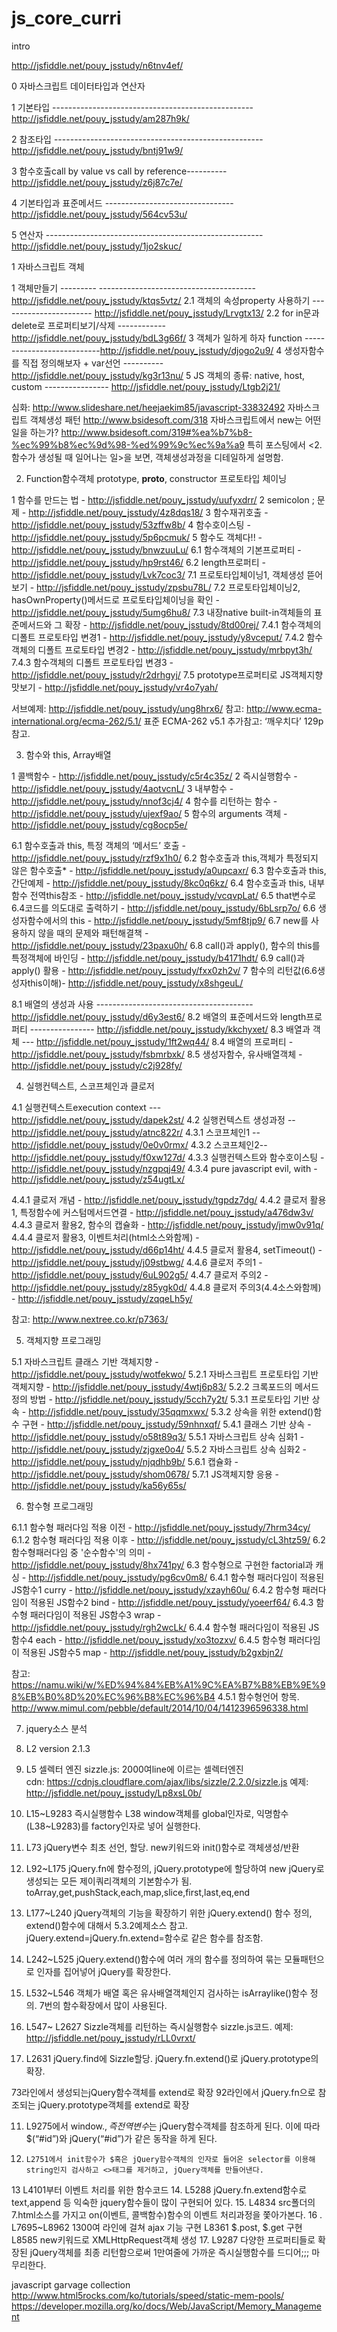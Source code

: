 ﻿# js_core_curri 

intro

http://jsfiddle.net/pouy_jsstudy/n6tnv4ef/


0 자바스크립트 데이터타입과 연산자

1 기본타입 --------------------------------------------------   http://jsfiddle.net/pouy_jsstudy/am287h9k/

2 참조타입 ----------------------------------------------------   http://jsfiddle.net/pouy_jsstudy/bntj91w9/

3 함수호출call by value vs call by reference----------  http://jsfiddle.net/pouy_jsstudy/z6j87c7e/

4 기본타입과 표준메서드  --------------------------------  http://jsfiddle.net/pouy_jsstudy/564cv53u/

5 연산자 ------------------------------------------------------  http://jsfiddle.net/pouy_jsstudy/1jo2skuc/



1 자바스크립트 객체

1 객체만들기 --------- ---------------------------------------http://jsfiddle.net/pouy_jsstudy/ktqs5vtz/
2.1 객체의 속성property 사용하기 ----------------------- http://jsfiddle.net/pouy_jsstudy/Lrvgtx13/
2.2 for in문과 delete로 프로퍼티보기/삭제 ------------http://jsfiddle.net/pouy_jsstudy/bdL3g66f/
3 객체가 일하게 하자 function ---------------------------http://jsfiddle.net/pouy_jsstudy/djogo2u9/
4 생성자함수를 직접 정의해보자 + var선언 ---------- http://jsfiddle.net/pouy_jsstudy/kg3r13nu/
5 JS 객체의 종류: native, host, custom ---------------- http://jsfiddle.net/pouy_jsstudy/Ltgb2j21/
 
심화: 
http://www.slideshare.net/heejaekim85/javascript-33832492 자바스크립트 객체생성 패턴
http://www.bsidesoft.com/318 자바스크립트에서 new는 어떤일을 하는가?
http://www.bsidesoft.com/319#%ea%b7%b8-%ec%99%b8%ec%9d%98-%ed%99%9c%ec%9a%a9 특히 포스팅에서 <2.함수가 생성될 때 일어나는 일>을 보면, 객체생성과정을 디테일하게 설명함.



2. Function함수객체 prototype, __proto__, constructor 프로토타입 체이닝

1 함수를 만드는 법 - http://jsfiddle.net/pouy_jsstudy/uufyxdrr/
2 semicolon ; 문제 - http://jsfiddle.net/pouy_jsstudy/4z8dqs18/
3 함수재귀호출 - http://jsfiddle.net/pouy_jsstudy/53zffw8b/
4 함수호이스팅 - http://jsfiddle.net/pouy_jsstudy/5p6pcmuk/
5 함수도 객체다!! - http://jsfiddle.net/pouy_jsstudy/bnwzuuLu/
6.1 함수객체의 기본프로퍼티 - http://jsfiddle.net/pouy_jsstudy/hp9rst46/
6.2 length프로퍼티 - http://jsfiddle.net/pouy_jsstudy/Lvk7coc3/
7.1 프로토타입체이닝1, 객체생성 뜯어보기 - http://jsfiddle.net/pouy_jsstudy/zpsbu78L/
7.2 프로토타입체이닝2,  hasOwnProperty()메서드로 프로토타입체이닝을 확인 - http://jsfiddle.net/pouy_jsstudy/5umg6hu8/
7.3 내장native built-in객체들의 표준메서드와 그 확장 - http://jsfiddle.net/pouy_jsstudy/8td00rej/
7.4.1 함수객체의 디폴트 프로토타입 변경1 - http://jsfiddle.net/pouy_jsstudy/y8vceput/
7.4.2 함수객체의 디폴트 프로토타입 변경2 - http://jsfiddle.net/pouy_jsstudy/mrbpyt3h/
7.4.3 함수객체의 디폴트 프로토타입 변경3 - http://jsfiddle.net/pouy_jsstudy/r2drhgyj/
7.5 prototype프로퍼티로 JS객체지향 맛보기 - http://jsfiddle.net/pouy_jsstudy/vr4o7yah/

서브예제:
http://jsfiddle.net/pouy_jsstudy/ung8hrx6/
참고: http://www.ecma-international.org/ecma-262/5.1/ 표준 ECMA-262 v5.1 
추가참고: ‘깨우치다’ 129p 참고.



3. 함수와 this, Array배열 

1 콜백함수 - http://jsfiddle.net/pouy_jsstudy/c5r4c35z/
2 즉시실행함수 - http://jsfiddle.net/pouy_jsstudy/4aotvcnL/
3 내부함수 -  http://jsfiddle.net/pouy_jsstudy/nnof3cj4/
4 함수를 리턴하는 함수 - http://jsfiddle.net/pouy_jsstudy/ujexf9ao/
5 함수의 arguments 객체 - http://jsfiddle.net/pouy_jsstudy/cg8ocp5e/

6.1 함수호출과 this, 특정 객체의 ‘메서드’ 호출 - http://jsfiddle.net/pouy_jsstudy/rzf9x1h0/
6.2 함수호출과 this,객체가 특정되지 않은 함수호출* - http://jsfiddle.net/pouy_jsstudy/a0upcaxr/
6.3 함수호출과 this, 간단예제 - http://jsfiddle.net/pouy_jsstudy/8kc0q6kz/
6.4 함수호출과 this, 내부함수 전역this참조 - http://jsfiddle.net/pouy_jsstudy/vcqvpLat/
6.5 that변수로 6.4코드를 의도대로 출력하기 - http://jsfiddle.net/pouy_jsstudy/6bLsrp7o/
6.6 생성자함수에서의 this - http://jsfiddle.net/pouy_jsstudy/5mf8tjp9/
6.7 new를 사용하지 않을 때의 문제와 패턴해결책 - http://jsfiddle.net/pouy_jsstudy/23paxu0h/
6.8 call()과 apply(), 함수의 this를 특정객체에 바인딩 -  http://jsfiddle.net/pouy_jsstudy/b4171hdt/
6.9 call()과 apply() 활용 - http://jsfiddle.net/pouy_jsstudy/fxx0zh2v/
7 함수의 리턴값(6.6생성자this이해)- http://jsfiddle.net/pouy_jsstudy/x8shgeuL/

8.1 배열의 생성과 사용 --------------------------------------- http://jsfiddle.net/pouy_jsstudy/d6y3est6/
8.2 배열의 표준메서드와 length프로퍼티 ---------------- http://jsfiddle.net/pouy_jsstudy/kkchyxet/
8.3 배열과 객체 --- http://jsfiddle.net/pouy_jsstudy/1ft2wq44/
8.4 배열의 프로퍼티 - http://jsfiddle.net/pouy_jsstudy/fsbmrbxk/
8.5 생성자함수, 유사배열객체 - http://jsfiddle.net/pouy_jsstudy/c2j928fy/




4. 실행컨텍스트, 스코프체인과 클로저

4.1 실행컨텍스트execution context --- http://jsfiddle.net/pouy_jsstudy/dapek2st/
4.2 실행컨텍스트 생성과정 -- http://jsfiddle.net/pouy_jsstudy/atnc822r/
4.3.1 스코프체인1 -- http://jsfiddle.net/pouy_jsstudy/0e0v0rmx/
4.3.2 스코프체인2--  http://jsfiddle.net/pouy_jsstudy/f0xw127d/
4.3.3 실행컨텍스트와 함수호이스팅 - http://jsfiddle.net/pouy_jsstudy/nzgpqj49/
4.3.4 pure javascript evil, with - http://jsfiddle.net/pouy_jsstudy/z54ugtLx/

4.4.1 클로저 개념 - http://jsfiddle.net/pouy_jsstudy/tgpdz7dg/
4.4.2 클로저 활용1, 특정함수에 커스텀메서드연결 - http://jsfiddle.net/pouy_jsstudy/a476dw3v/
4.4.3 클로저 활용2, 함수의 캡슐화 - http://jsfiddle.net/pouy_jsstudy/jmw0v91q/
4.4.4 클로저 활용3, 이벤트처리(html소스와함께) -  http://jsfiddle.net/pouy_jsstudy/d66p14ht/
4.4.5 클로저 활용4, setTimeout() -  http://jsfiddle.net/pouy_jsstudy/j09stbwg/
4.4.6 클로저 주의1 - http://jsfiddle.net/pouy_jsstudy/6uL902g5/
4.4.7 클로저 주의2 - http://jsfiddle.net/pouy_jsstudy/z85ygk0d/
4.4.8 클로저 주의3(4.4소스와함께) - http://jsfiddle.net/pouy_jsstudy/zqqeLh5y/


참고: 
http://www.nextree.co.kr/p7363/


5. 객체지향 프로그래밍

5.1   자바스크립트 클래스 기반 객체지향 - http://jsfiddle.net/pouy_jsstudy/wotfekwo/
5.2.1 자바스크립트 프로토타입 기반 객체지향 - http://jsfiddle.net/pouy_jsstudy/4wtj6p83/
5.2.2 크록포드의 메서드 정의 방법 -  http://jsfiddle.net/pouy_jsstudy/5cch7y2t/
5.3.1 프로토타입 기반 상속 - http://jsfiddle.net/pouy_jsstudy/35qqmxwx/
5.3.2 상속을 위한 extend()함수 구현 -  http://jsfiddle.net/pouy_jsstudy/59nhnxqf/
5.4.1 클래스 기반 상속 - http://jsfiddle.net/pouy_jsstudy/o58t89q3/
5.5.1 자바스크립트 상속 심화1 - http://jsfiddle.net/pouy_jsstudy/zjgxe0o4/
5.5.2 자바스크립트 상속 심화2 - http://jsfiddle.net/pouy_jsstudy/njqdhb9b/
5.6.1 캡슐화 - http://jsfiddle.net/pouy_jsstudy/shom0678/
5.7.1 JS객체지향 응용 - http://jsfiddle.net/pouy_jsstudy/ka56y65s/


6. 함수형 프로그래밍

6.1.1 함수형 패러다임 적용 이전 - http://jsfiddle.net/pouy_jsstudy/7hrm34cy/
6.1.2 함수형 패러다임 적용 이후 - http://jsfiddle.net/pouy_jsstudy/cL3htz59/
6.2 함수형패러다임 중 '순수함수'의 의미 - http://jsfiddle.net/pouy_jsstudy/8hx741py/
6.3 함수형으로 구현한 factorial과 캐싱 - http://jsfiddle.net/pouy_jsstudy/pg6cv0m8/
6.4.1 함수형 패러다임이 적용된 JS함수1 curry -  http://jsfiddle.net/pouy_jsstudy/xzayh60u/
6.4.2 함수형 패러다임이 적용된 JS함수2 bind - http://jsfiddle.net/pouy_jsstudy/yoeerf64/
6.4.3 함수형 패러다임이 적용된 JS함수3 wrap - http://jsfiddle.net/pouy_jsstudy/rgh2wcLk/
6.4.4 함수형 패러다임이 적용된 JS함수4 each - http://jsfiddle.net/pouy_jsstudy/xo3tozxv/
6.4.5 함수형 패러다임이 적용된 JS함수5 map - http://jsfiddle.net/pouy_jsstudy/b2gxbjn2/

참고:
https://namu.wiki/w/%ED%94%84%EB%A1%9C%EA%B7%B8%EB%9E%98%EB%B0%8D%20%EC%96%B8%EC%96%B4 4.5.1 함수형언어 항목. 
http://www.mimul.com/pebble/default/2014/10/04/1412396596338.html


7. jquery소스 분석

1. 	L2 version 2.1.3
2.	L5 셀렉터 엔진 sizzle.js: 2000여line에 이르는 셀렉터엔진 	
cdn: https://cdnjs.cloudflare.com/ajax/libs/sizzle/2.2.0/sizzle.js
	예제: http://jsfiddle.net/pouy_jsstudy/Lp8xsL0b/
3. 	L15~L9283 즉시실행함수 
L38 window객체를 global인자로, 익명함수(L38~L9283)를 factory인자로 넣어 실행한다.	
4.	L73 jQuery변수 최초 선언, 할당. new키워드와 init()함수로 객체생성/반환
5.	L92~L175 jQuery.fn에 함수정의, jQuery.prototype에 할당하여 new jQuery로 생성되는 모든 제이쿼리객체의 기본함수가 됨. toArray,get,pushStack,each,map,slice,first,last,eq,end
6.	L177~L240 jQuery객체의 기능을 확장하기 위한 jQuery.extend() 함수 정의, extend()함수에 대해서 5.3.2예제소스 참고. jQuery.extend=jQuery.fn.extend=함수로 같은 함수를 참조함. 
7. 	L242~L525  jQuery.extend()함수에 여러 개의 함수를 정의하여 묶는 모듈패턴으로 인자를 집어넣어 jQuery를 확장한다.
8.	L532~L546 객체가 배열 혹은 유사배열객체인지 검사하는 isArraylike()함수 정의. 7번의 함수확장에서 많이 사용된다.
9.	L547~ L2627 Sizzle객체를 리턴하는 즉시실행함수 sizzle.js코드.
예제: http://jsfiddle.net/pouy_jsstudy/rLL0vrxt/
10.	L2631 jQuery.find에 Sizzle할당.  jQuery.fn.extend()로 jQuery.prototype의 확장.

73라인에서 생성되는jQuery함수객체를 extend로 확장
92라인에서 jQuery.fn으로 참조되는 jQuery.prototype객체를 extend로 확장

11.	L9275에서 window.$, 즉 전역변수$는 jQuery함수객체를 참조하게 된다. 이에 따라 $(“#id”)와 jQuery(“#id”)가 같은 동작을 하게 된다. 
12. 	L2751에서 init함수가 $혹은 jQuery함수객체의 인자로 들어온 selector를 이용해 string인지 검사하고 <>태그를 제거하고, jQuery객체를 만들어낸다. 
13	L4101부터 이벤트 처리를 위한 함수코드
14.	L5288 jQuery.fn.extend함수로 text,append 등 익숙한 jquery함수들이 많이 구현되어 있다.
15.	L4834 src폴더의 7.html소스를 가지고 on(이벤트, 콜백함수)함수의 이벤트 처리과정을 쫓아가본다. 
16 .	L7695~L8962 1300여 라인에 걸쳐 ajax 기능 구현
	L8361 $.post, $.get 구현
	L8585 new키워드로 XMLHttpRequest객체 생성
17.	L9287 다양한 프로퍼티들로 확장된 jQuery객체를 최종 리턴함으로써 1만여줄에 가까운 즉시실행함수를 드디어;;; 마무리한다.



javascript garvage collection
http://www.html5rocks.com/ko/tutorials/speed/static-mem-pools/
https://developer.mozilla.org/ko/docs/Web/JavaScript/Memory_Management



